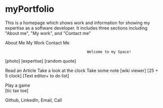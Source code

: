 # myPortfolio
This is a homepage which shows work and information for showing my expertise as a software developer.
It includes three sections including "About me", "My work", and "Contact me"


About Me          My Work       Contact Me


                                         Welcome to my Space!


 [photo]               [expertise]                         [random quote]



Read an Article            Take a look at the clock           Take some note
[wiki viewer]                  [25 + 5 clock]              [Text editor+ to do list]


Play a game                
[tic tax toe]


Github, LinkedIn, Email,  Call